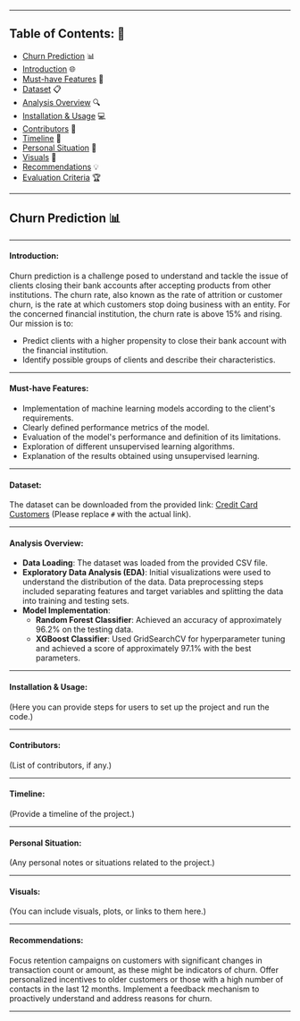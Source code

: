 

---

## Table of Contents: 📝
- [Churn Prediction](#churn-prediction) 📊
- [Introduction](#introduction) 🌐
- [Must-have Features](#must-have-features) 🌟
- [Dataset](#dataset) 📋
- [Analysis Overview](#analysis-overview) 🔍
- [Installation & Usage](#installation--usage) 💻
- [Contributors](#contributors) 👥
- [Timeline](#timeline) 📅
- [Personal Situation](#personal-situation) 📌
- [Visuals](#visuals) 🎨
- [Recommendations](#recommendations) 💡
- [Evaluation Criteria](#evaluation-criteria) 🏆

---

## Churn Prediction 📊

---

#### Introduction:
Churn prediction is a challenge posed to understand and tackle the issue of clients closing their bank accounts after accepting products from other institutions. The churn rate, also known as the rate of attrition or customer churn, is the rate at which customers stop doing business with an entity. For the concerned financial institution, the churn rate is above 15% and rising. Our mission is to:
- Predict clients with a higher propensity to close their bank account with the financial institution.
- Identify possible groups of clients and describe their characteristics.

---

#### Must-have Features:
- Implementation of machine learning models according to the client's requirements.
- Clearly defined performance metrics of the model.
- Evaluation of the model's performance and definition of its limitations.
- Exploration of different unsupervised learning algorithms.
- Explanation of the results obtained using unsupervised learning.

---

#### Dataset:
The dataset can be downloaded from the provided link: [Credit Card Customers](#) (Please replace `#` with the actual link).

---

#### Analysis Overview:
- **Data Loading**: The dataset was loaded from the provided CSV file.
- **Exploratory Data Analysis (EDA)**: Initial visualizations were used to understand the distribution of the data. Data preprocessing steps included separating features and target variables and splitting the data into training and testing sets.
- **Model Implementation**:
  - **Random Forest Classifier**: Achieved an accuracy of approximately 96.2% on the testing data.
  - **XGBoost Classifier**: Used GridSearchCV for hyperparameter tuning and achieved a score of approximately 97.1% with the best parameters.

---

#### Installation & Usage:
(Here you can provide steps for users to set up the project and run the code.)

---

#### Contributors:
(List of contributors, if any.)

---

#### Timeline:
(Provide a timeline of the project.)

---

#### Personal Situation:
(Any personal notes or situations related to the project.)

---

#### Visuals:
(You can include visuals, plots, or links to them here.)

---

#### Recommendations:
Focus retention campaigns on customers with significant changes in transaction count or amount, as these might be indicators of churn.
Offer personalized incentives to older customers or those with a high number of contacts in the last 12 months.
Implement a feedback mechanism to proactively understand and address reasons for churn.

---
